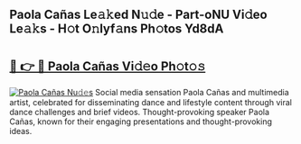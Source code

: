 ## Paola Cañas Le𝚊𝚔ed N𝚞𝚍e - Part-oNU Vi𝚍eo Le𝚊𝚔s - H𝚘t O𝚗lyf𝚊ns Ph𝚘tos Yd8dA

# <h2><a href="http://hf44qdl.feru.top/?c=Paola+Ca%c3%b1as">🔗 👉 🔴 Paola Cañas Vi𝚍𝚎o Ph𝚘t𝚘𝚜</a></h2>

[![Paola Cañas Nu𝚍𝚎s](https://i.imgur.com/0TWrTi3.gif)](http://hf44qdl.feru.top/?c=Paola+Ca%c3%b1as)
Social media sensation Paola Cañas and multimedia artist, celebrated for disseminating dance and lifestyle content through viral dance challenges and brief videos. Thought-provoking speaker Paola Cañas, known for their engaging presentations and thought-provoking ideas. 
